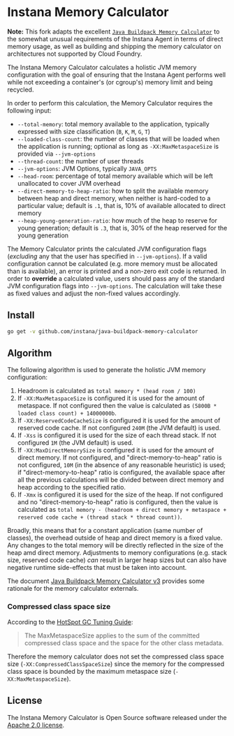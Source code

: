 # Instana Memory Calculator

**Note:** This fork adapts the excellent [`Java Buildpack Memory Calculator`](https://github.com/cloudfoundry/java-buildpack-memory-calculator) to the somewhat unusual requirements of the Instana Agent in terms of direct memory usage, as well as building and shipping the memory calculator on architectures not supported by Cloud Foundry.

The Instana Memory Calculator calculates a holistic JVM memory configuration with the goal of ensuring that the Instana Agent performs well while not exceeding a container's (or cgroup's) memory limit and being recycled.

In order to perform this calculation, the Memory Calculator requires the following input:

* `--total-memory`: total memory available to the application, typically expressed with size classification (`B`, `K`, `M`, `G`, `T`)
* `--loaded-class-count`: the number of classes that will be loaded when the application is running; optional as long as `-XX:MaxMetaspaceSize` is provided via `--jvm-options`
* `--thread-count`: the number of user threads
* `--jvm-options`: JVM Options, typically `JAVA_OPTS`
* `--head-room`: percentage of total memory available which will be left unallocated to cover JVM overhead
* `--direct-memory-to-heap-ratio`: how to split the available memory between heap and direct memory, when neither is hard-coded to a particular value; default is `.1`, that is, 10% of available allocated to direct memory
* `--heap-young-generation-ratio`: how much of the heap to reserve for young generation; default is `.3`, that is, 30% of the heap reserved for the young generation

The Memory Calculator prints the calculated JVM configuration flags (_excluding_ any that the user has specified in `--jvm-options`).  If a valid configuration cannot be calculated (e.g. more memory must be allocated than is available), an error is printed and a non-zero exit code is returned.  In order to **override** a calculated value, users should pass any of the standard JVM configuration flags into `--jvm-options`.  The calculation will take these as fixed values and adjust the non-fixed values accordingly.

## Install  

```sh
go get -v github.com/instana/java-buildpack-memory-calculator
```

## Algorithm

The following algorithm is used to generate the holistic JVM memory configuration:

1. Headroom is calculated as `total memory * (head room / 100)`
1. If `-XX:MaxMetaspaceSize` is configured it is used for the amount of metaspace.  If not configured then the value is calculated as `(5800B * loaded class count) + 14000000b`.
1. If `-XX:ReservedCodeCacheSize` is configured it is used for the amount of reserved code cache.  If not configured `240M` (the JVM default) is used.
1. If `-Xss` is configured it is used for the size of each thread stack.  If not configured `1M` (the JVM default) is used.
1. If `-XX:MaxDirectMemorySize` is configured it is used for the amount of direct memory.  If not configured, and "direct-memory-to-heap" ratio is not configured, `10M` (in the absence of any reasonable heuristic) is used; if "direct-memory-to-heap" ratio is configured, the available space after all the previous calculations will be divided between direct memory and heap according to the specified ratio.
1. If `-Xmx` is configured it is used for the size of the heap.  If not configured and no "direct-memory-to-heap" ratio is configured, then the value is calculated as `total memory - (headroom + direct memory + metaspace + reserved code cache + (thread stack * thread count))`.

Broadly, this means that for a constant application (same number of classes), the overhead outside of heap and direct memory is a fixed value.  Any changes to the total memory will be directly reflected in the size of the heap amd direct memory.  Adjustments to memory configurations (e.g. stack size, reserved code cache) _can_ result in larger heap sizes but can also have negative runtime side-effects that must be taken into account.

The document [Java Buildpack Memory Calculator v3][v3] provides some rationale for the memory calculator externals.

[v3]: https://docs.google.com/document/d/1vlXBiwRIjwiVcbvUGYMrxx2Aw1RVAtxq3iuZ3UK2vXA/edit?usp=sharing

### Compressed class space size

According to the [HotSpot GC Tuning Guide][h]:

> The MaxMetaspaceSize applies to the sum of the committed compressed class space and the space for the other class metadata.

Therefore the memory calculator does not set the compressed class space size (`-XX:CompressedClassSpaceSize`) since the memory for the compressed class space is bounded by the maximum metaspace size (`-XX:MaxMetaspaceSize`).

[h]: https://docs.oracle.com/javase/8/docs/technotes/guides/vm/gctuning/considerations.html

## License

The Instana Memory Calculator is Open Source software released under the [Apache 2.0 license][a].

[a]: http://www.apache.org/licenses/LICENSE-2.0.html
